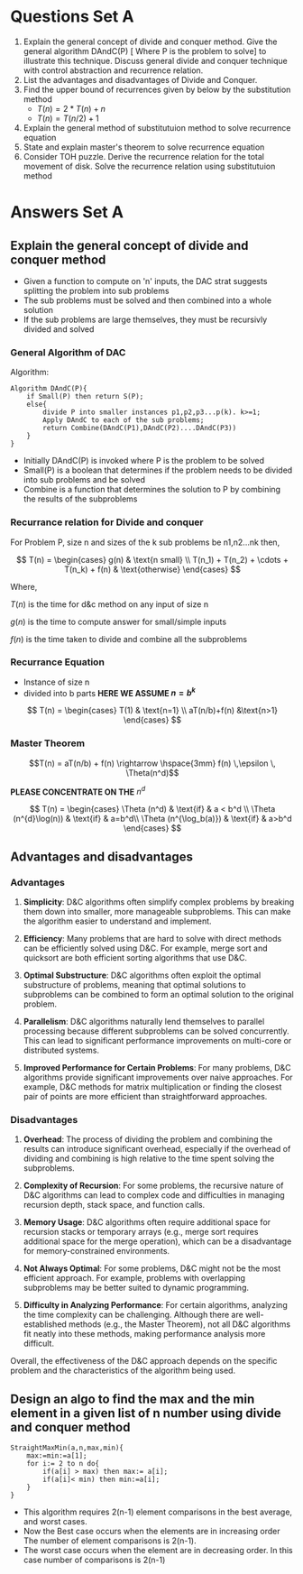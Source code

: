 <!--markdownlint-disable MD033-->
<!--markdownlint-disable MD025-->

# Questions Set A

1. Explain the general concept of divide and conquer method. Give the general algorithm DAndC(P) [ Where P is the problem to solve] to illustrate this technique. Discuss general divide and conquer technique with control abstraction and recurrence relation.
2. List the advantages and disadvantages of Divide and Conquer.
3. Find the upper bound of recurrences given by below by the substitution method
   - $T(n) = 2*T(n) + n$
   - $T(n) = T(n/2) + 1$
4. Explain the general method of substitutuion method to solve recurrence equation
5. State and explain master's theorem to solve recurrence equation
6. Consider TOH puzzle. Derive the recurrence relation for the total movement of disk. Solve the recurrence relation using substitutuion method

# Answers Set A

## Explain the general concept of divide and conquer method

- Given a function to compute on 'n' inputs,  the DAC strat suggests splitting the problem into sub problems
- The sub problems must be solved and then combined into a whole solution
- If the sub problems are large themselves, they must be recursivly divided and solved

### General Algorithm of DAC

Algorithm:

```algo
Algorithm DAndC(P){
    if Small(P) then return S(P);
    else{
        divide P into smaller instances p1,p2,p3...p(k). k>=1;
        Apply DAndC to each of the sub problems;
        return Combine(DAndC(P1),DAndC(P2)....DAndC(P3))
    }
}
```

- Initially DAndC(P) is invoked where P is the problem to be solved
- Small(P) is a boolean that determines if the problem needs to be divided into sub problems and be solved
- Combine is a function that determines the solution to P by combining the results of the subproblems

### Recurrance relation for Divide and conquer

For Problem P, size n and sizes of the k sub problems be n1,n2...nk then,

$$
T(n) =
    \begin{cases}
    g(n) & \text{n small} \\
    T(n_1) + T(n_2) + \cdots + T(n_k) + f(n) & \text{otherwise}
    \end{cases}
$$

Where,

$T(n)$ is the time for d&c method on any input of size n

$g(n)$ is the time to compute answer for small/simple inputs

$f(n)$ is the time taken to divide and combine all the subproblems

### Recurrance Equation

- Instance of size n
- divided into b parts
**HERE WE ASSUME $n = b^k$**


$$
T(n) =
    \begin{cases}
    T(1) & \text{n=1} \\
    aT(n/b)+f(n) &\text{n>1}
    \end{cases}
$$

### Master Theorem

$$T(n) = aT(n/b) + f(n) \rightarrow \hspace{3mm} f(n) \,\epsilon \, \Theta(n^d)$$

**PLEASE CONCENTRATE ON THE** $n^d$

$$
T(n) =
    \begin{cases}
    \Theta (n^d) & \text{if} & a < b^d \\
    \Theta (n^{d}\log(n)) & \text{if} & a=b^d\\
    \Theta (n^{\log_b(a)}) & \text{if} & a>b^d
    \end{cases}
$$

## Advantages and disadvantages

### Advantages

1. **Simplicity**: D&C algorithms often simplify complex problems by breaking them down into smaller, more manageable subproblems. This can make the algorithm easier to understand and implement.

2. **Efficiency**: Many problems that are hard to solve with direct methods can be efficiently solved using D&C. For example, merge sort and quicksort are both efficient sorting algorithms that use D&C.

3. **Optimal Substructure**: D&C algorithms often exploit the optimal substructure of problems, meaning that optimal solutions to subproblems can be combined to form an optimal solution to the original problem.

4. **Parallelism**: D&C algorithms naturally lend themselves to parallel processing because different subproblems can be solved concurrently. This can lead to significant performance improvements on multi-core or distributed systems.

5. **Improved Performance for Certain Problems**: For many problems, D&C algorithms provide significant improvements over naive approaches. For example, D&C methods for matrix multiplication or finding the closest pair of points are more efficient than straightforward approaches.

### Disadvantages

1. **Overhead**: The process of dividing the problem and combining the results can introduce significant overhead, especially if the overhead of dividing and combining is high relative to the time spent solving the subproblems.

2. **Complexity of Recursion**: For some problems, the recursive nature of D&C algorithms can lead to complex code and difficulties in managing recursion depth, stack space, and function calls.

3. **Memory Usage**: D&C algorithms often require additional space for recursion stacks or temporary arrays (e.g., merge sort requires additional space for the merge operation), which can be a disadvantage for memory-constrained environments.

4. **Not Always Optimal**: For some problems, D&C might not be the most efficient approach. For example, problems with overlapping subproblems may be better suited to dynamic programming.

5. **Difficulty in Analyzing Performance**: For certain algorithms, analyzing the time complexity can be challenging. Although there are well-established methods (e.g., the Master Theorem), not all D&C algorithms fit neatly into these methods, making performance analysis more difficult.

Overall, the effectiveness of the D&C approach depends on the specific problem and the characteristics of the algorithm being used.

## Design an algo to find the max and the min element in a given list of n number using divide and conquer method

```algo
StraightMaxMin(a,n,max,min){
    max:=min:=a[1];
    for i:= 2 to n do{
        if(a[i] > max) then max:= a[i];
        if(a[i]< min) then min:=a[i];
    }
}
```

- This algorithm requires 2(n-1) element comparisons in the best average, and worst cases.
- Now the Best case occurs when the elements are in increasing order The number of element comparisons is 2(n-1).
- The worst case occurs when the element are in decreasing order. In this case number of comparisons is 2(n-1)

